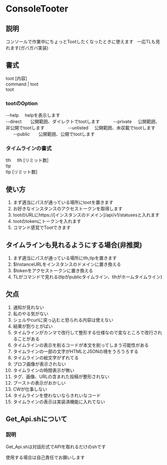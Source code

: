 # ConsoleTooter
## 説明
コンソールで作業中にちょっとTootしたくなったときに使えます      
一応TLも見れます(ガバガバ実装)      
## 書式
toot [内容]       
command | toot      
toot  
### tootのOption
--help         helpを表示します         
--direct       公開範囲、ダイレクトでtootします          
--private      公開範囲、非公開でtootします                  
--unlisted     公開範囲、未収載でtootします             
--public       公開範囲、公開でtootします            

### タイムラインの書式
tlh     
tlh [リミット数]    
tlp      
tlp [リミット数]   

## 使い方
1. まず適当にパスが通っている場所にtootを置きます
2. お好きなインスタンスのアクセストークンを取得します
3. tootのURLにhttps://[インスタンスのドメイン]/api/v1/statusesと入れます
4. tootのtokenにトークンを入れます
5. コマンド感覚でTootできます
## タイムラインも見れるようにする場合(非推奨)
1. まず適当にパスが通っている場所にtlh,tlpを置きます
2. $InstanceURLをインスタンスのドメインに置き換える
3. $tokenをアクセストークンに置き換える
4. TLがコマンドで見れる(tlpがpublicタイムライン、tlhがホームタイムライン)
## 欠点
1. 通知が見れない
2. 私のやる気がない
3. シェルやcurlに突っ込むと怒られる内容は使えない
4. 結果が割りとがばい
5. タイムラインがカンマで改行して整形する仕様なので変なところで改行されることがある
6. タイムラインの表示を削るコードが本文を削ってしまう可能性がある
7. タイムラインの一部の文字がHTMLとJSONの境をうろうろする
8. タイムラインの絵文字がずれてる
9. プロフ画像が表示されない
10. タイムラインの時間表示が無い
11. タグ、画像、URLの含まれた投稿が整形されない
12. ブーストの表示がおかしい
13. CWが仕事しない
14. タイムラインを使わないならきれいなコード
16. タイムラインの表示は実装済機能に入れてない
## Get_Api.shについて
### 説明
Get_Api.shは対話形式でAPIを取れるだけのshです

使用する場合は自己責任でお願いします
